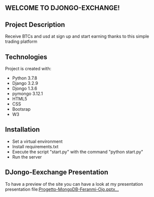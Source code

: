 ## WELCOME TO DJONGO-EXCHANGE!


## Project Description
Receive BTCs and usd at sign up and start earning thanks to this simple trading
platform

## Technologies
Project is created with:
* Python 3.7.8
* Django 3.2.9
* Djongo 1.3.6
* pymongo 3.12.1
* HTML5
* CSS
* Bootsrap
* W3


## Installation
* Set a virtual environment
* Install requirements.txt
* Execute the script "start.py" with the command "python start.py"
* Run the server


## DJongo-Eexchange Presentation
To have a preview of the site you can have a look at my presentation
presentation file:[Progetto-MongoDB-Feranmi-Ojo.pptx…]()


